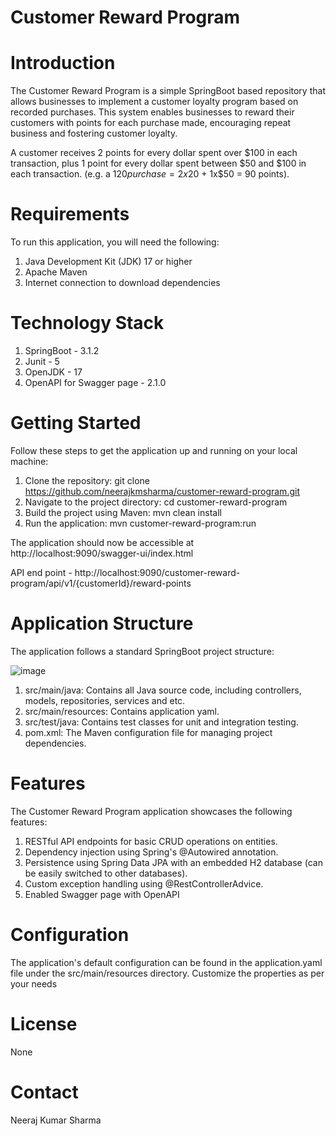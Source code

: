 # Customer Reward Program

# Introduction
The Customer Reward Program is a simple SpringBoot based repository that allows businesses to implement a customer loyalty program based on recorded purchases. This system enables businesses to reward their customers with points for each purchase made, encouraging repeat business and fostering customer loyalty.

A customer receives 2 points for every dollar spent over $100 in each transaction, plus 1 point for every dollar
spent between $50 and $100 in each transaction.
(e.g. a $120 purchase = 2x$20 + 1x$50 = 90 points).

# Requirements
To run this application, you will need the following:

1. Java Development Kit (JDK) 17 or higher
2. Apache Maven
3. Internet connection to download dependencies

# Technology Stack
1. SpringBoot - 3.1.2
2. Junit - 5
3. OpenJDK - 17
4. OpenAPI for Swagger page - 2.1.0

# Getting Started
Follow these steps to get the application up and running on your local machine:
1. Clone the repository: git clone https://github.com/neerajkmsharma/customer-reward-program.git
2. Navigate to the project directory: cd customer-reward-program
4. Build the project using Maven: mvn clean install
5. Run the application: mvn customer-reward-program:run

The application should now be accessible at http://localhost:9090/swagger-ui/index.html

API end point - http://localhost:9090/customer-reward-program/api/v1/{customerId}/reward-points

# Application Structure
The application follows a standard SpringBoot project structure:

![image](https://github.com/neerajkmsharma/search-sort-algorithm/assets/78490716/4ee47a56-0fd5-48e5-bc87-e70d73721307)


1. src/main/java: Contains all Java source code, including controllers, models, repositories, services and etc.
2. src/main/resources: Contains application yaml.
3. src/test/java: Contains test classes for unit and integration testing.
4. pom.xml: The Maven configuration file for managing project dependencies.

# Features
The Customer Reward Program application showcases the following features:
1. RESTful API endpoints for basic CRUD operations on entities.
2. Dependency injection using Spring's @Autowired annotation.
3. Persistence using Spring Data JPA with an embedded H2 database (can be easily switched to other databases).
4. Custom exception handling using @RestControllerAdvice.
5. Enabled Swagger page with OpenAPI

# Configuration
The application's default configuration can be found in the application.yaml file under the src/main/resources directory. Customize the properties as per your needs

# License
None

# Contact
Neeraj Kumar Sharma
